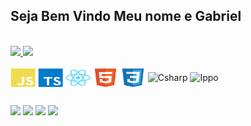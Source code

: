 ## Seja Bem Vindo Meu nome e Gabriel

</br>
<div >
  <a href="https://github.com/Gabriel-S-E8">
   <img height="180em" src="https://github-readme-stats-git-masterrstaa-rickstaa.vercel.app/api?username=Gabriel-S-E8&&show_icons=true&theme=midnight-purple&include_all_commits=true"/>
   <img height="180em" src="https://github-readme-stats-git-masterrstaa-rickstaa.vercel.app/api/top-langs/?username=Gabriel-S-E8&layout=donut&langs_count=7&theme=midnight-purple"/>
  </a>
</div>  

<div style="display: inline_block"><br>
  <img align="center" alt="Js" height="30" width="40" src="https://raw.githubusercontent.com/devicons/devicon/master/icons/javascript/javascript-plain.svg">
  <img align="center" alt="Ts" height="30" width="40" src="https://raw.githubusercontent.com/devicons/devicon/master/icons/typescript/typescript-plain.svg">
  <img align="center" alt="React" height="30" width="40" src="https://raw.githubusercontent.com/devicons/devicon/master/icons/react/react-original.svg">
  <img align="center" alt="HTML" height="30" width="40" src="https://raw.githubusercontent.com/devicons/devicon/master/icons/html5/html5-original.svg">
  <img align="center" alt="CSS" height="30" width="40" src="https://raw.githubusercontent.com/devicons/devicon/master/icons/css3/css3-original.svg">
  <img align="center" alt="Csharp" height="30" width="40" src="https://cdn.jsdelivr.net/gh/devicons/devicon@latest/icons/csharp/csharp-original.svg">
  <img align="center" alt="Ippo" height="30" width="40" src="src="assets/hajime-no-ippo-ippo.gif">
</div>

  ##
  
<div>
  <a href="https://www.twitch.tv/droopboom" target="_blank"><img src="https://img.shields.io/badge/Twitch-9146FF?style=for-the-badge&logo=twitch&logoColor=white" target="_blank"></a> 
  <a href = "gabrielstk28@gmail.com"><img src="https://img.shields.io/badge/-Gmail-%23333?style=for-the-badge&logo=gmail&logoColor=white" target="_blank"></a>
  <a href="https://www.linkedin.com/in/gabriel-ferreira-da-silva-aa47a7221/" target="_blank"><img src="https://img.shields.io/badge/-LinkedIn-%230077B5?style=for-the-badge&logo=linkedin&logoColor=white" target="_blank"></a>
  <a href = "https://wa.me/+5516993031378"><img src="https://img.shields.io/badge/WhatsApp-25D366?style=for-the-badge&logo=whatsapp&logoColor=white" target="_blank"></a>
</div>

<!-- All the social midias icons used in this profile can be found here!! https://dev.to/envoy_/150-badges-for-github-pnk --!>
<!-- All the icons of programming language used in this profile can be found here!! https://devicon.dev --!>


